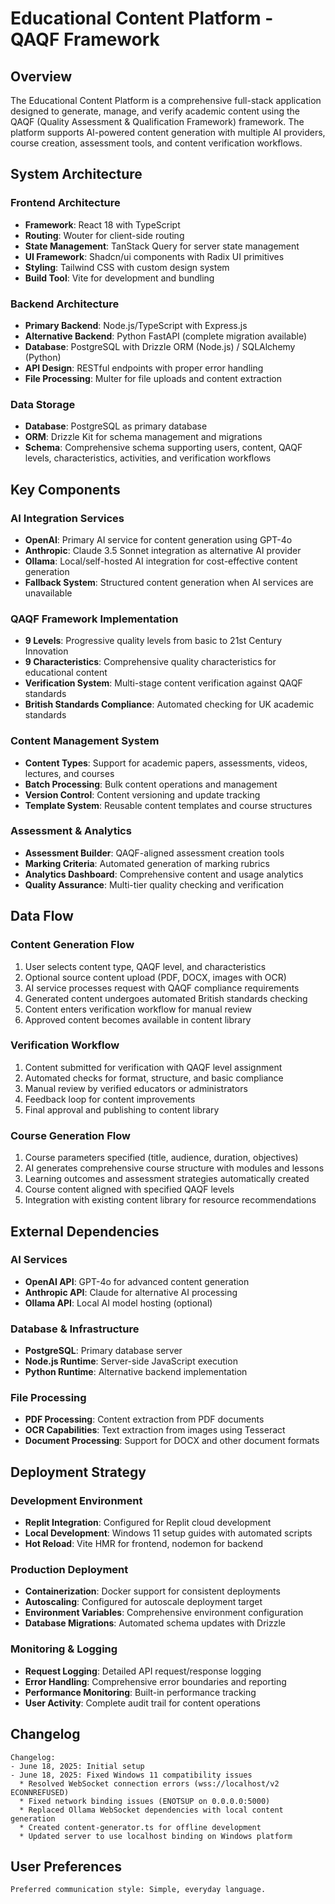 # Educational Content Platform - QAQF Framework

## Overview

The Educational Content Platform is a comprehensive full-stack application designed to generate, manage, and verify academic content using the QAQF (Quality Assessment & Qualification Framework) framework. The platform supports AI-powered content generation with multiple AI providers, course creation, assessment tools, and content verification workflows.

## System Architecture

### Frontend Architecture
- **Framework**: React 18 with TypeScript
- **Routing**: Wouter for client-side routing
- **State Management**: TanStack Query for server state management
- **UI Framework**: Shadcn/ui components with Radix UI primitives
- **Styling**: Tailwind CSS with custom design system
- **Build Tool**: Vite for development and bundling

### Backend Architecture
- **Primary Backend**: Node.js/TypeScript with Express.js
- **Alternative Backend**: Python FastAPI (complete migration available)
- **Database**: PostgreSQL with Drizzle ORM (Node.js) / SQLAlchemy (Python)
- **API Design**: RESTful endpoints with proper error handling
- **File Processing**: Multer for file uploads and content extraction

### Data Storage
- **Database**: PostgreSQL as primary database
- **ORM**: Drizzle Kit for schema management and migrations
- **Schema**: Comprehensive schema supporting users, content, QAQF levels, characteristics, activities, and verification workflows

## Key Components

### AI Integration Services
- **OpenAI**: Primary AI service for content generation using GPT-4o
- **Anthropic**: Claude 3.5 Sonnet integration as alternative AI provider
- **Ollama**: Local/self-hosted AI integration for cost-effective content generation
- **Fallback System**: Structured content generation when AI services are unavailable

### QAQF Framework Implementation
- **9 Levels**: Progressive quality levels from basic to 21st Century Innovation
- **9 Characteristics**: Comprehensive quality characteristics for educational content
- **Verification System**: Multi-stage content verification against QAQF standards
- **British Standards Compliance**: Automated checking for UK academic standards

### Content Management System
- **Content Types**: Support for academic papers, assessments, videos, lectures, and courses
- **Batch Processing**: Bulk content operations and management
- **Version Control**: Content versioning and update tracking
- **Template System**: Reusable content templates and course structures

### Assessment & Analytics
- **Assessment Builder**: QAQF-aligned assessment creation tools
- **Marking Criteria**: Automated generation of marking rubrics
- **Analytics Dashboard**: Comprehensive content and usage analytics
- **Quality Assurance**: Multi-tier quality checking and verification

## Data Flow

### Content Generation Flow
1. User selects content type, QAQF level, and characteristics
2. Optional source content upload (PDF, DOCX, images with OCR)
3. AI service processes request with QAQF compliance requirements
4. Generated content undergoes automated British standards checking
5. Content enters verification workflow for manual review
6. Approved content becomes available in content library

### Verification Workflow
1. Content submitted for verification with QAQF level assignment
2. Automated checks for format, structure, and basic compliance
3. Manual review by verified educators or administrators
4. Feedback loop for content improvements
5. Final approval and publishing to content library

### Course Generation Flow
1. Course parameters specified (title, audience, duration, objectives)
2. AI generates comprehensive course structure with modules and lessons
3. Learning outcomes and assessment strategies automatically created
4. Course content aligned with specified QAQF levels
5. Integration with existing content library for resource recommendations

## External Dependencies

### AI Services
- **OpenAI API**: GPT-4o for advanced content generation
- **Anthropic API**: Claude for alternative AI processing
- **Ollama API**: Local AI model hosting (optional)

### Database & Infrastructure
- **PostgreSQL**: Primary database server
- **Node.js Runtime**: Server-side JavaScript execution
- **Python Runtime**: Alternative backend implementation

### File Processing
- **PDF Processing**: Content extraction from PDF documents
- **OCR Capabilities**: Text extraction from images using Tesseract
- **Document Processing**: Support for DOCX and other document formats

## Deployment Strategy

### Development Environment
- **Replit Integration**: Configured for Replit cloud development
- **Local Development**: Windows 11 setup guides with automated scripts
- **Hot Reload**: Vite HMR for frontend, nodemon for backend

### Production Deployment
- **Containerization**: Docker support for consistent deployments
- **Autoscaling**: Configured for autoscale deployment target
- **Environment Variables**: Comprehensive environment configuration
- **Database Migrations**: Automated schema updates with Drizzle

### Monitoring & Logging
- **Request Logging**: Detailed API request/response logging
- **Error Handling**: Comprehensive error boundaries and reporting
- **Performance Monitoring**: Built-in performance tracking
- **User Activity**: Complete audit trail for content operations

## Changelog

```
Changelog:
- June 18, 2025: Initial setup
- June 18, 2025: Fixed Windows 11 compatibility issues
  * Resolved WebSocket connection errors (wss://localhost/v2 ECONNREFUSED)
  * Fixed network binding issues (ENOTSUP on 0.0.0.0:5000)
  * Replaced Ollama WebSocket dependencies with local content generation
  * Created content-generator.ts for offline development
  * Updated server to use localhost binding on Windows platform
```

## User Preferences

```
Preferred communication style: Simple, everyday language.
```